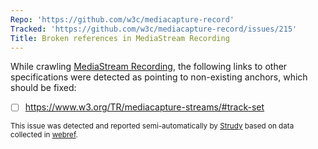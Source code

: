 ```yaml
---
Repo: 'https://github.com/w3c/mediacapture-record'
Tracked: 'https://github.com/w3c/mediacapture-record/issues/215'
Title: Broken references in MediaStream Recording
---
```


While crawling [MediaStream Recording](https://w3c.github.io/mediacapture-record/), the following links to other specifications were detected as pointing to non-existing anchors, which should be fixed:
* [ ] https://www.w3.org/TR/mediacapture-streams/#track-set

<sub>This issue was detected and reported semi-automatically by [Strudy](https://github.com/w3c/strudy/) based on data collected in [webref](https://github.com/w3c/webref/).</sub>
